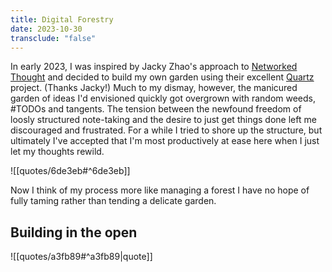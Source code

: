 ```yaml
---
title: Digital Forestry
date: 2023-10-30
transclude: "false"
---
```

In early 2023, I was inspired by Jacky Zhao's approach to [Networked Thought](https://jzhao.xyz/posts/networked-thought/) and decided to build my own garden using their excellent [Quartz](https://github.com/jackyzha0/quartz) project. (Thanks Jacky!) Much to my dismay, however, the manicured garden of ideas I'd envisioned quickly got overgrown with random weeds, #TODOs and tangents. The tension between the newfound freedom of loosly structured note-taking and the desire to just get things done left me discouraged and frustrated. For a while I tried to shore up the structure, but ultimately I've accepted that I'm most productively at ease here when I just let my thoughts rewild.

![[quotes/6de3eb#^6de3eb]]

Now I think of my process more like managing a forest I have no hope of fully taming rather than tending a delicate garden.

## Building in the open
 ![[quotes/a3fb89#^a3fb89|quote]]